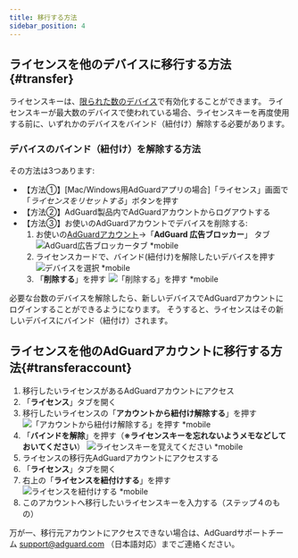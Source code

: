 ```yaml
---
title: 移行する方法
sidebar_position: 4
---
```


## ライセンスを他のデバイスに移行する方法{#transfer}

ライセンスキーは、[限られた数のデバイス](../what-is#devices)で有効化することができます。 ライセンスキーが最大数のデバイスで使われている場合、ライセンスキーを再度使用する前に、いずれかのデバイスをバインド（紐付け）解除する必要があります。

### デバイスのバインド（紐付け）を解除する方法

その方法は3つあります:

  * 【方法①】[Mac/Windows用AdGuardアプリの場合]「ライセンス」画面で「*ライセンスをリセットする*」ボタンを押す
  * 【方法②】AdGuard製品内でAdGuardアカウントからログアウトする
  * 【方法③】お使いのAdGuardアカウントでデバイスを削除する:
     1. お使いの[AdGuardアカウント](https://my.adguard.com/)→「**AdGuard 広告ブロッカー**」 タブ ![AdGuard広告ブロッカータブ *mobile](https://cdn.adtidy.org/blog/new/ynkyjltansfer-ja-1.png)
     2. ライセンスカードで、バインド(紐付け)を解除したいデバイスを押す ![デバイスを選択 *mobile](https://cdn.adtidy.org/blog/new/2noyttransfer-ja-2.png)
     3. 「**削除する**」を押す ![「削除する」を押す *mobile](https://cdn.adtidy.org/blog/new/odqj3transfer-ja-3.png)

必要な台数のデバイスを解除したら、新しいデバイスでAdGuardアカウントにログインすることができるようになります。 そうすると、ライセンスはその新しいデバイスにバインド（紐付け）されます。

## ライセンスを他のAdGuardアカウントに移行する方法{#transferaccount}

 1. 移行したいライセンスがあるAdGuardアカウントにアクセス
 2. 「**ライセンス**」タブを開く
 3. 移行したいライセンスの「**アカウントから紐付け解除する**」を押す ![「アカウントから紐付け解除する」を押す *mobile](https://cdn.adtidy.org/blog/new/e0s0vtransfer-ja-4.png)
 4. 「**バインドを解除**」を押す（**※ライセンスキーを忘れないようメモなどしておいてください**） ![ライセンスキーを覚えてください *mobile](https://cdn.adtidy.org/blog/new/lz7i5transfer-ja-5.png)
 4. ライセンスの移行先AdGuardアカウントにアクセスする
 5. 「**ライセンス**」タブを開く
 6. 右上の「**ライセンスを紐付けする**」を押す ![ライセンスを紐付けする *mobile](https://cdn.adtidy.org/blog/new/pnamstransfer-ja-6a.png)
 7. このアカウントへ移行したいライセンスキーを入力する（ステップ４のもの）

万が一、移行元アカウントにアクセスできない場合は、AdGuardサポートチーム support@adguard.com （日本語対応）までご連絡ください。
